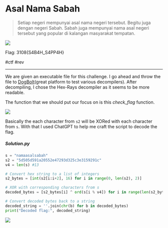 # Asal Nama Sabah
> Setiap negeri mempunyai asal nama negeri tersebut. Begitu juga dengan negeri Sabah. Sabah juga mempunyai nama asal negeri tersebut yang popular di kalangan masyarakat tempatan.

![](https://i.imgur.com/Aw97YoB.png)

Flag: 3108{S4B4H_S4PP4H}

#ctf #rev

---
We are given an executable file for this challenge. I go ahead and throw the file to [DogBolt](https://dogbolt.org/?id=07d3a82f-ca8a-4e27-bd49-f3956982db49)(great platform to test various decompilers). After decompiling, I chose the Hex-Rays decompiler as it seems to be more readable.

The function that we should put our focus on is this *check_flag* function.

![](https://i.imgur.com/mAS3f5W.png)

Basically the each character from `s2` will be XORed with each character from `s`. With that I used ChatGPT to help me craft the script to decode the flag.
##### Solution.py
```python
s = "namaasalsabah"
s2 = "5d505d591a20552e47293d325c3e3159291c"
v4 = len(s) #13

# Convert hex string to a list of integers
s2_bytes = [int(s2[i:i+2], 16) for i in range(0, len(s2), 2)]

# XOR with corresponding characters from s
decoded_bytes = [s2_bytes[i] ^ ord(s[i % v4]) for i in range(len(s2_bytes))]

# Convert decoded bytes back to a string
decoded_string = ''.join(chr(b) for b in decoded_bytes)
print("Decoded flag:", decoded_string)
```

![](https://i.imgur.com/YNeEixF.png)